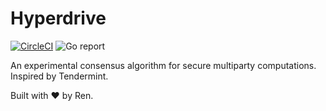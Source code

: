# Hyperdrive

[![CircleCI](https://circleci.com/gh/renproject/hyperdrive/tree/master.svg?style=shield)](https://circleci.com/gh/renproject/hyperdrive/tree/master)
![Go report](https://goreportcard.com/badge/github.com/renproject/hyperdrive)

An experimental consensus algorithm for secure multiparty computations. Inspired by Tendermint.

Built with ❤ by Ren.
